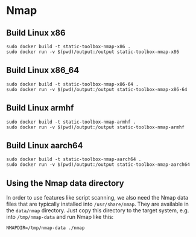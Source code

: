 # Nmap

## Build Linux x86

```
sudo docker build -t static-toolbox-nmap-x86 .
sudo docker run -v $(pwd)/output:/output static-toolbox-nmap-x86
```

## Build Linux x86_64

```
sudo docker build -t static-toolbox-nmap-x86-64 .
sudo docker run -v $(pwd)/output:/output static-toolbox-nmap-x86-64
```

## Build Linux armhf

```
sudo docker build -t static-toolbox-nmap-armhf .
sudo docker run -v $(pwd)/output:/output static-toolbox-nmap-armhf
```

## Build Linux aarch64

```
sudo docker build -t static-toolbox-nmap-aarch64 .
sudo docker run -v $(pwd)/output:/output static-toolbox-nmap-aarch64
```

## Using the Nmap data directory

In order to use features like script scanning, we also need the Nmap data files that are typically installed into `/usr/share/nmap`. They are available in the `data/nmap` directory. Just copy this directory to the target system, e.g. into `/tmp/nmap-data` and run Nmap like this:

```
NMAPDIR=/tmp/nmap-data ./nmap
```

